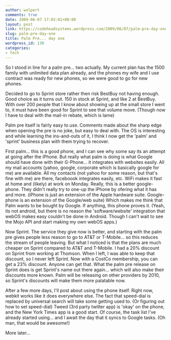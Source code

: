 ```yaml
---
author: wolpert
comments: true
date: 2009-06-07 17:03:01+00:00
layout: post
link: https://codeheadsystems.wordpress.com/2009/06/07/palm-pre-day-one/
slug: palm-pre-day-one
title: Palm Pre... day one
wordpress_id: 130
categories:
- Tech
---
```


So I stood in line for a palm pre... two actually. My current plan has the 1500 family with unlimited data plan already, and the phones my wife and I use contract was ready for new phones, so we were good to go for new phones.

Decided to go to Sprint store rather then risk BestBuy not having enough. Good choice as it turns out. 150 in stock at Sprint, and like 2 at BestBuy. With over 200 people that I know about showing up at the small store I went to, it must have been good for Sprint to see that volume move. (Though now I have to deal with the mail-in rebate, which is lame)

Palm pre itself is fairly easy to use. Comments made about the sharp edge when opening the pre is no joke, but easy to deal with. The OS is interesting and while learning the ins-and-outs of it, I think I now get the 'palm' and 'sprint' business plan with them trying to recover.

First palm... this is a good phone, and I can see why some say its an attempt at going after the iPhone. But really what palm is doing is what Google should have done with their G-Phone... it integrates with websites easily. All my mail accounts (yahoo, google, corporate which is basically google for me) are available. All my contacts (not yahoo for some reason, but that's fine with me) are there, faceboook integrates easily, etc. WiFi makes it fast at home and (likely) at work on Monday. Really, this is a better google-phone. They didn't really try to one-up the iPhone by ofering what it has and more. (iPhone is just an extension of the Apple hardware suite. Google-phone is an extension of the Google/web suite) Which makes me think that Palm wants to be bought by Google. If anything, this phone proves it. (Yeah, its not android, but there is no reason the 'software/website' integration that webOS makes easy couldn't be done in Android. Though I can't wait to see the Mojo API and start making my own webOS apps.)

Now Sprint. The service they give now is better, and starting with the palm pre gives people less reason to go to AT&T or T-Mobile... so this reduces the stream of people leaving. But what I noticed is that the plans are much cheaper on Sprint compared to AT&T and T-Mobile. I had a 20% discount on Sprint from working at Thomson. When I left, I was able to keep that discount, so I never left Sprint. Now with a CostCo membership, you can get a 23% discount. Anyone can get that. What the palm pre release on Sprint does is get Sprint's name out there again... which will also make their discounts more known. Palm will be releasing on other providers by 2010, so Sprint's discounts will make them more palatable now.

After a few more days, I'll post about using the phone itself. Right now, webkit works like it does everywhere else. The fact that speed-dial is replaced by universal search will take some getting used to. (Or figuring out how to set speed-dial) Tweed (3rd party twitter app) is 'okay' on the phone, and the New York Times app is a good start. Of course, the task list I've already started using... and I await the day that it syncs to Google tasks. (Oh man, that would be awesome!)

More later...
